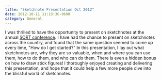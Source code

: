 ```yaml
---
title: "Sketchnote Presentation Oct 2012"
date: 2012-10-11 11:18:36-0600
category: General
---
```


I was thrilled to have the opportunity to present on sketchnotes at the annual <a href="https://www.bennorris.blog/2012/10/11/sort.html" title="SORT 2012">SORT conference</a>. I have had the chance to present on sketchnotes across the country, and found that the same question seemed to come up every time, "How do I get started?" In this presentation, I lay out what sketchnotes are, why they are so valuable, when and where you can use them, how to do them, and who can do them. There is even a hidden bonus on how to draw stick figures! I thoroughly enjoyed creating and delivering this presentation, and hope that it could help a few more people dive into the blissful world of sketchnotes.
